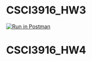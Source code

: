 # CSCI3916_HW3 
[![Run in Postman](https://run.pstmn.io/button.svg)](https://app.getpostman.com/run-collection/a434f2b0446cac61409e)
# CSCI3916_HW4
